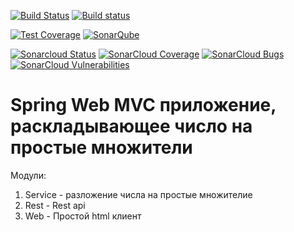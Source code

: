 [![Build Status](https://img.shields.io/travis/vlad-iv/prime/master.svg)](https://travis-ci.org/vlad-iv/prime)
[![Build status](https://img.shields.io/appveyor/ci/vlad-iv/prime/master.svg)](https://ci.appveyor.com/project/vlad-iv/prime/branch/master)

[![Test Coverage](https://img.shields.io/codecov/c/github/vlad-iv/prime.svg)](https://codecov.io/github/vlad-iv/prime?branch=master)
[![SonarQube](https://img.shields.io/badge/sonar-ok-green.svg)](https://sonarcloud.io/dashboard?id=vlad-iv_prime)

[![Sonarcloud Status](https://sonarcloud.io/api/project_badges/measure?project=vlad-iv_prime&metric=alert_status)](https://sonarcloud.io/dashboard?id=vlad-iv_prime) 
[![SonarCloud Coverage](https://sonarcloud.io/api/project_badges/measure?project=vlad-iv_prime&metric=coverage)](https://sonarcloud.io/component_measures/metric/coverage/list?id=vlad-iv_prime)
[![SonarCloud Bugs](https://sonarcloud.io/api/project_badges/measure?project=vlad-iv_prime&metric=bugs)](https://sonarcloud.io/component_measures/metric/reliability_rating/list?id=vlad-iv_prime)
[![SonarCloud Vulnerabilities](https://sonarcloud.io/api/project_badges/measure?project=vlad-iv_prime&metric=vulnerabilities)](https://sonarcloud.io/component_measures/metric/security_rating/list?id=vlad-iv_prime)
# Spring Web MVC приложение, раскладывающее число на простые множители

Модули:
1. Service - разложение числа на простые множителие
2. Rest - Rest api
3. Web - Простой html клиент 
